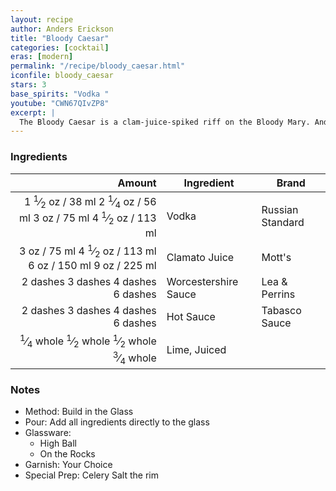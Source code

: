 ```yaml
---
layout: recipe
author: Anders Erickson
title: "Bloody Caesar"
categories: [cocktail]
eras: [modern]
permalink: "/recipe/bloody_caesar.html"
iconfile: bloody_caesar
stars: 3
base_spirits: "Vodka "
youtube: "CWN67QIvZP8"
excerpt: |
  The Bloody Caesar is a clam-juice-spiked riff on the Bloody Mary. And it’s the national cocktail of Canada.
---
```


### Ingredients

|     Amount | Ingredient           | Brand            |
| ---------: | -------------------- | ---------------- |
|     <span class="onex active">1 <sup>1</sup>&frasl;<sub>2</sub> oz  / 38 ml</span> <span class="onehalfx">2 <sup>1</sup>&frasl;<sub>4</sub> oz  / 56 ml</span> <span class="twox">3 oz  / 75 ml</span> <span class="threex">4 <sup>1</sup>&frasl;<sub>2</sub> oz  / 113 ml</span>| Vodka                | Russian Standard |
|       <span class="onex active">3 oz  / 75 ml</span> <span class="onehalfx">4 <sup>1</sup>&frasl;<sub>2</sub> oz  / 113 ml</span> <span class="twox">6 oz  / 150 ml</span> <span class="threex">9 oz  / 225 ml</span>| Clamato Juice        | Mott's           |
|   <span class="onex active">2 dashes</span> <span class="onehalfx">3 dashes</span> <span class="twox">4 dashes</span> <span class="threex">6 dashes</span>| Worcestershire Sauce | Lea & Perrins    |
|   <span class="onex active">2 dashes</span> <span class="onehalfx">3 dashes</span> <span class="twox">4 dashes</span> <span class="threex">6 dashes</span>| Hot Sauce            | Tabasco Sauce    |
| <span class="onex active"> <sup>1</sup>&frasl;<sub>4</sub> whole </span> <span class="onehalfx"> <sup>1</sup>&frasl;<sub>2</sub> whole </span> <span class="twox"> <sup>1</sup>&frasl;<sub>2</sub> whole </span> <span class="threex"> <sup>3</sup>&frasl;<sub>4</sub> whole </span>| Lime, Juiced         |

### Notes

- Method: Build in the Glass
- Pour: Add all ingredients directly to the glass
- Glassware:
  - High Ball
  - On the Rocks
- Garnish: Your Choice
- Special Prep: Celery Salt the rim

    
<script type="application/ld+json">
{
  "@context": "https://schema.org",
  "@type": "Recipe",
  "author": "{{ page.author }}",
  "description": "{{ page.excerpt | strip_html | replace: '"', "'" }}",
  "image": "{% for ingredient in site.data[page.iconfile].images.ingredient limit: 1 %}{{ ingredient.url }}{% endfor %}",
  "recipeIngredient": [  "1.5 oz Vodka ",
  "3 oz Clamato Juice ",
  "2 dashes Worcestershire Sauce",
  "2 dashes Hot Sauce ",
  "0.25 whole Lime, Juiced"],
  "name": "{{ page.title }}",
  "recipeInstructions": "  {
    '@type': 'HowToStep',
    'text': '- Method: Build in the Glass
'
  },  {
    '@type': 'HowToStep',
    'text': '- Pour: Add all ingredients directly to the glass
'
  },  {
    '@type': 'HowToStep',
    'text': '- Glassware:
'
  },  {
    '@type': 'HowToStep',
    'text': '  - High Ball
'
  },  {
    '@type': 'HowToStep',
    'text': '  - On the Rocks
'
  },  {
    '@type': 'HowToStep',
    'text': '- Garnish: Your Choice
'
  },  {
    '@type': 'HowToStep',
    'text': '- Special Prep: Celery Salt the rim
'
  }",
  "recipeYield": "1 cocktail",
  "recipeCategory": "cocktail"
}
</script>

    